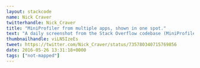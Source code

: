 ```yaml
---
layout: stackcode
name: Nick Craver
twitterhandle: Nick_Craver
title: "MiniProfiler from multiple apps, shown in one spot."
text: "A daily screenshot from the Stack Overflow codebase (MiniProfiler from multiple apps, shown in one spot). "
thumbnailhandle: viLN5IzeEs
tweet: https://twitter.com/Nick_Craver/status/735780340715769856
date: 2016-05-26 13:31:18+0000
tags: ["not-mapped"]
---
```

